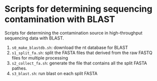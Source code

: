 # Scripts for determining sequencing contamination with BLAST

Scripts for determining the contamination source in high-throughput
sequencing data with BLAST.

1. `s0_make_blastdb.sh`: download the nt database for BLAST
2. `s1_split_fa.sh`: split the FASTA files that derived from the raw
   FASTQ files for multiple processing
3. `s2_collect_fa.sh`: generate the file that contains all the split FASTA pathes.
4. `s3_blast.sh`: run blast on each split FASTA
